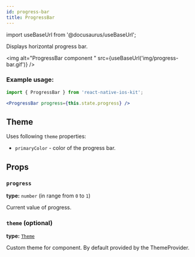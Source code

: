```yaml
---
id: progress-bar
title: ProgressBar
---
```

import useBaseUrl from '@docusaurus/useBaseUrl';

Displays horizontal progress bar.

<img alt="ProgressBar component " src={useBaseUrl('img/progress-bar.gif')} />

### Example usage:
```jsx
import { ProgressBar } from 'react-native-ios-kit';

<ProgressBar progress={this.state.progress} />
```

## Theme  
Uses following `theme` properties:
- `primaryColor` - color of the progress bar.

## Props

### `progress`   
**type:** `number` (in range from `0` to `1`)  

Current value of progress.

### `theme` (optional)
**type:** [`Theme`](theme)

Custom theme for component. By default provided by the ThemeProvider.
